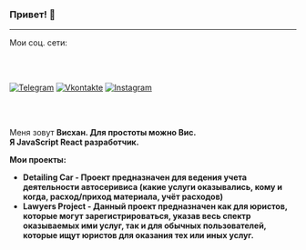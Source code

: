 ### Привет! 👋
<hr>

 Мои соц. сети:

<br>
<br>

[![Telegram](https://img.shields.io/badge/-Телеграм-CCCCFF?style=for-the-badge&logo=telegram)](https://t.me/viskhan)
[![Vkontakte](https://img.shields.io/badge/-Вконтакте-CCCCFF?style=for-the-badge&logo=vk&logoColor=4f7bd3)](https://vk.com/id152397146)
[![Instagram](https://img.shields.io/badge/-Инстаграм-CCCCFF?style=for-the-badge&logo=instagram)](https://www.instagram.com/vis_han/)

<br>
<br>

Меня зовут <b>Висхан<b>. Для простоты можно <b>Вис</b>.
<br>
Я JavaScript React разработчик.

Мои проекты:

- <a style="text-decoration:none" href="https://github.com/magadov/detailing-front">Detailing Car</a> - Проект предназначен для ведения учета деятельности автосеривиса (какие услуги оказывались, кому и когда, расход/приход материала, учёт расходов)
- <a style="text-decoration:none" href="https://github.com/magadov/team_project_lawyers_front">Lawyers Project</a> - Данный проект предназначен как для юристов, которые могут зарегистрироваться, указав весь спектр оказываемых ими услуг, так и для обычных пользователей, которые ищут юристов для оказания тех или иных услуг.
